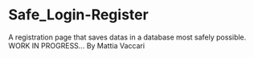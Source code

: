 # Safe_Login-Register
A registration page that saves datas in a database most safely possible.
WORK IN PROGRESS...
By Mattia Vaccari
